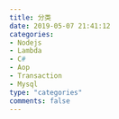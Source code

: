 ```yaml
---
title: 分类
date: 2019-05-07 21:41:12
categories:
- Nodejs 
- Lambda
- C#
- Aop
- Transaction
- Mysql
type: "categories"
comments: false
---
```

